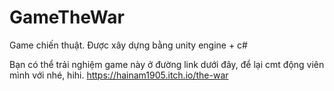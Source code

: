 # GameTheWar
Game chiến thuật. Được xây dựng bằng unity engine + c#

Bạn có thể trải nghiệm game này ở đường link dưới đây, để lại cmt động viên mình với nhé, hihi.
https://hainam1905.itch.io/the-war
